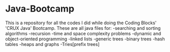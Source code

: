 # Java-Bootcamp

This is a repository for all the codes I did while doing the Coding Blocks' 'CRUX Java' Bootcamp. 
These are all java files for:
-searching and sorting algorithms
-recursion 
-time and space complexity problems
-dynamic and object-oriented programming 
-linked lists
-generic trees
-binary trees
-hash tables
-heaps and graphs
-Tries[prefix trees]
